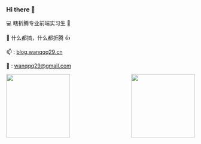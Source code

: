 ### Hi there 👋

💻 瞎折腾专业前端实习生 🤖

👻 什么都搞，什么都折腾 👍

📫 : <a href='https://wanqqq29.github.io' target="_blank">blog.wanqqq29.cn</a>

📧 : wanqqq29@gmail.com
<div>
  <img height="170" align="left" src="https://github-readme-stats.vercel.app/api?username=wanqqq29&count_private=true&include_all_commits=true&show_icons=true" />
  <img height="170" align="right" src="https://github-readme-stats.vercel.app/api/top-langs/?username=wanqqq29&layout=compact" />
</div>
<!--
**wanqqq29/wanqqq29** is a ✨ _special_ ✨ repository because its `README.md` (this file) appears on your GitHub profile.

Here are some ideas to get you started:

- 🔭 I’m currently working on ...
- 🌱 I’m currently learning ...
- 👯 I’m looking to collaborate on ...
- 🤔 I’m looking for help with ...
- 💬 Ask me about ...
- 📫 How to reach me: ...
- 😄 Pronouns: ...
- ⚡ Fun fact: ...
-->
